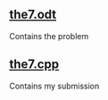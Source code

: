 ## [the7.odt](https://github.com/e-hengirmen/METU/blob/master/CENG315/the7/the7.odt)
Contains the problem
## [the7.cpp](https://github.com/e-hengirmen/METU/blob/master/CENG315/the7/the7.cpp)
Contains my submission

